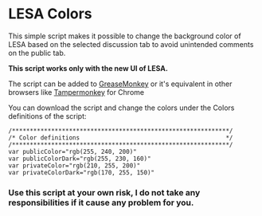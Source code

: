 # LESA Colors

This simple script makes it possible to change the background color of LESA based on the selected discussion tab to avoid unintended comments on the public tab.

**This script works only with the new UI of LESA.**

The script can be added to [GreaseMonkey](https://addons.mozilla.org/en-US/firefox/addon/greasemonkey/) or it's equivalent in other browsers like [Tampermonkey](http://tampermonkey.net/) for Chrome

You can download the script and change the colors under the Colors definitions of the script:

```
/*************************************************************/
/* Color definitions                                         */
/*************************************************************/
var publicColor="rgb(255, 240, 200)"
var publicColorDark="rgb(255, 230, 160)"
var privateColor="rgb(210, 255, 200)"
var privateColorDark="rgb(170, 255, 150)"
```

### Use this script at your own risk, I do not take any responsibilities if it cause any problem for you.
